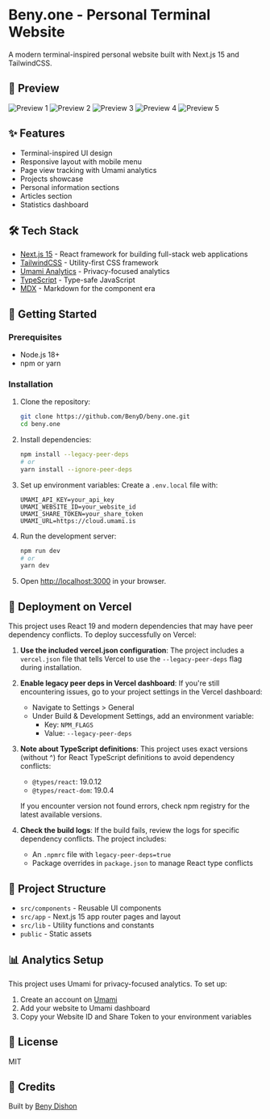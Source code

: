 # Beny.one - Personal Terminal Website

A modern terminal-inspired personal website built with Next.js 15 and TailwindCSS.

## 📸 Preview

![Preview 1](./public/preview-1.png)
![Preview 2](./public/preview-2.png)
![Preview 3](./public/preview-3.png)
![Preview 4](./public/preview-4.png)
![Preview 5](./public/preview-5.png)

## ✨ Features

- Terminal-inspired UI design
- Responsive layout with mobile menu
- Page view tracking with Umami analytics
- Projects showcase
- Personal information sections
- Articles section
- Statistics dashboard

## 🛠️ Tech Stack

- [Next.js 15](https://nextjs.org) - React framework for building full-stack web applications
- [TailwindCSS](https://tailwindcss.com) - Utility-first CSS framework
- [Umami Analytics](https://umami.is) - Privacy-focused analytics
- [TypeScript](https://typescriptlang.org) - Type-safe JavaScript
- [MDX](https://mdxjs.com) - Markdown for the component era

## 🚀 Getting Started

### Prerequisites

- Node.js 18+
- npm or yarn

### Installation

1. Clone the repository:

   ```bash
   git clone https://github.com/BenyD/beny.one.git
   cd beny.one
   ```

2. Install dependencies:

   ```bash
   npm install --legacy-peer-deps
   # or
   yarn install --ignore-peer-deps
   ```

3. Set up environment variables:
   Create a `.env.local` file with:

   ```
   UMAMI_API_KEY=your_api_key
   UMAMI_WEBSITE_ID=your_website_id
   UMAMI_SHARE_TOKEN=your_share_token
   UMAMI_URL=https://cloud.umami.is
   ```

4. Run the development server:

   ```bash
   npm run dev
   # or
   yarn dev
   ```

5. Open [http://localhost:3000](http://localhost:3000) in your browser.

## 🚢 Deployment on Vercel

This project uses React 19 and modern dependencies that may have peer dependency conflicts. To deploy successfully on Vercel:

1. **Use the included vercel.json configuration**:
   The project includes a `vercel.json` file that tells Vercel to use the `--legacy-peer-deps` flag during installation.

2. **Enable legacy peer deps in Vercel dashboard**:
   If you're still encountering issues, go to your project settings in the Vercel dashboard:

   - Navigate to Settings > General
   - Under Build & Development Settings, add an environment variable:
     - Key: `NPM_FLAGS`
     - Value: `--legacy-peer-deps`

3. **Note about TypeScript definitions**:
   This project uses exact versions (without ^) for React TypeScript definitions to avoid dependency conflicts:

   - `@types/react`: 19.0.12
   - `@types/react-dom`: 19.0.4

   If you encounter version not found errors, check npm registry for the latest available versions.

4. **Check the build logs**:
   If the build fails, review the logs for specific dependency conflicts. The project includes:
   - An `.npmrc` file with `legacy-peer-deps=true`
   - Package overrides in `package.json` to manage React type conflicts

## 📝 Project Structure

- `src/components` - Reusable UI components
- `src/app` - Next.js 15 app router pages and layout
- `src/lib` - Utility functions and constants
- `public` - Static assets

## 📊 Analytics Setup

This project uses Umami for privacy-focused analytics. To set up:

1. Create an account on [Umami](https://umami.is/)
2. Add your website to Umami dashboard
3. Copy your Website ID and Share Token to your environment variables

## 📄 License

MIT

## 🙏 Credits

Built by [Beny Dishon](https://github.com/BenyD)
